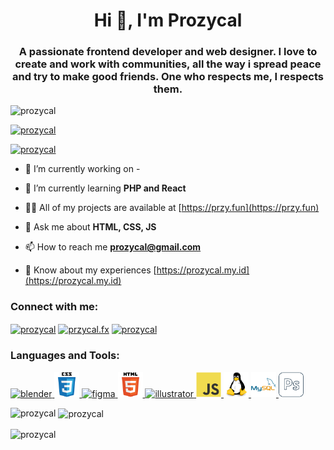 <h1 align="center">Hi 👋, I'm Prozycal</h1>
<h3 align="center">A passionate frontend developer and web designer. I love to create and work with communities, all the way i spread peace and try to make good friends. One who respects me, I respects them.</h3>

<p align="left"> <img src="https://komarev.com/ghpvc/?username=prozycal&label=Profile%20views&color=0e75b6&style=flat" alt="prozycal" /> </p>

<p align="left"> <a href="https://github.com/ryo-ma/github-profile-trophy"><img src="https://github-profile-trophy.vercel.app/?username=prozycal" alt="prozycal" /></a> </p>

<p align="left"> <a href="https://twitter.com/prozycal" target="blank"><img src="https://img.shields.io/twitter/follow/prozycal?logo=twitter&style=for-the-badge" alt="prozycal" /></a> </p>

- 🔭 I’m currently working on -

- 🌱 I’m currently learning **PHP and React**

- 👨‍💻 All of my projects are available at [https://przy.fun](https://przy.fun)

- 💬 Ask me about **HTML, CSS, JS**

- 📫 How to reach me **prozycal@gmail.com**

- 📄 Know about my experiences [https://prozycal.my.id](https://prozycal.my.id)

<h3 align="left">Connect with me:</h3>
<p align="left">
<a href="https://twitter.com/prozycal" target="blank"><img align="center" src="https://raw.githubusercontent.com/rahuldkjain/github-profile-readme-generator/master/src/images/icons/Social/twitter.svg" alt="prozycal" height="30" width="40" /></a>
<a href="https://instagram.com/przycal.fx" target="blank"><img align="center" src="https://raw.githubusercontent.com/rahuldkjain/github-profile-readme-generator/master/src/images/icons/Social/instagram.svg" alt="przycal.fx" height="30" width="40" /></a>
<a href="https://www.youtube.com/c/prozycal" target="blank"><img align="center" src="https://raw.githubusercontent.com/rahuldkjain/github-profile-readme-generator/master/src/images/icons/Social/youtube.svg" alt="prozycal" height="30" width="40" /></a>
</p>

<h3 align="left">Languages and Tools:</h3>
<p align="left"> <a href="https://www.blender.org/" target="_blank" rel="noreferrer"> <img src="https://download.blender.org/branding/community/blender_community_badge_white.svg" alt="blender" width="40" height="40"/> </a> <a href="https://www.w3schools.com/css/" target="_blank" rel="noreferrer"> <img src="https://raw.githubusercontent.com/devicons/devicon/master/icons/css3/css3-original-wordmark.svg" alt="css3" width="40" height="40"/> </a> <a href="https://www.figma.com/" target="_blank" rel="noreferrer"> <img src="https://www.vectorlogo.zone/logos/figma/figma-icon.svg" alt="figma" width="40" height="40"/> </a> <a href="https://www.w3.org/html/" target="_blank" rel="noreferrer"> <img src="https://raw.githubusercontent.com/devicons/devicon/master/icons/html5/html5-original-wordmark.svg" alt="html5" width="40" height="40"/> </a> <a href="https://www.adobe.com/in/products/illustrator.html" target="_blank" rel="noreferrer"> <img src="https://www.vectorlogo.zone/logos/adobe_illustrator/adobe_illustrator-icon.svg" alt="illustrator" width="40" height="40"/> </a> <a href="https://developer.mozilla.org/en-US/docs/Web/JavaScript" target="_blank" rel="noreferrer"> <img src="https://raw.githubusercontent.com/devicons/devicon/master/icons/javascript/javascript-original.svg" alt="javascript" width="40" height="40"/> </a> <a href="https://www.linux.org/" target="_blank" rel="noreferrer"> <img src="https://raw.githubusercontent.com/devicons/devicon/master/icons/linux/linux-original.svg" alt="linux" width="40" height="40"/> </a> <a href="https://www.mysql.com/" target="_blank" rel="noreferrer"> <img src="https://raw.githubusercontent.com/devicons/devicon/master/icons/mysql/mysql-original-wordmark.svg" alt="mysql" width="40" height="40"/> </a> <a href="https://www.photoshop.com/en" target="_blank" rel="noreferrer"> <img src="https://raw.githubusercontent.com/devicons/devicon/master/icons/photoshop/photoshop-line.svg" alt="photoshop" width="40" height="40"/> </a> </p>

<p><img align="left" src="https://github-readme-stats.vercel.app/api/top-langs?username=prozycal&show_icons=true&locale=en&layout=compact" alt="prozycal" /></p>

<p>&nbsp;<img align="center" src="https://github-readme-stats.vercel.app/api?username=prozycal&show_icons=true&locale=en" alt="prozycal" /></p>

<p><img align="center" src="https://github-readme-streak-stats.herokuapp.com/?user=prozycal&" alt="prozycal" /></p>
